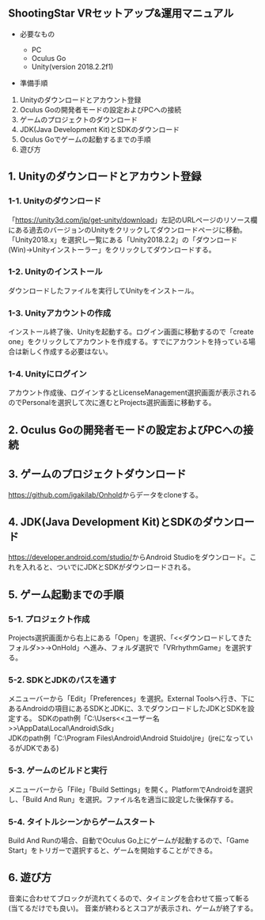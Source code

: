## ShootingStar VRセットアップ&運用マニュアル

* 必要なもの
  * PC 
  * Oculus Go
  * Unity(version 2018.2.2f1)   
  
* 準備手順  
1. Unityのダウンロードとアカウント登録  
2. Oculus Goの開発者モードの設定およびPCへの接続
3. ゲームのプロジェクトのダウンロード  
4. JDK(Java Development Kit)とSDKのダウンロード
5. Oculus Goでゲームの起動するまでの手順  
6. 遊び方
## 1. Unityのダウンロードとアカウント登録
### 1-1. Unityのダウンロード
「<https://unity3d.com/jp/get-unity/download>」左記のURLページのリソース欄にある過去のバージョンのUnityをクリックしてダウンロードページに移動。「Unity2018.x」を選択し一覧にある「Unity2018.2.2」の「ダウンロード(Win)→Unityインストーラー」をクリックしてダウンロードする。  
### 1-2. Unityのインストール  
ダウンロードしたファイルを実行してUnityをインストール。
### 1-3. Unityアカウントの作成  
インストール終了後、Unityを起動する。ログイン画面に移動するので「create one」をクリックしてアカウントを作成する。すでにアカウントを持っている場合は新しく作成する必要はない。
### 1-4. Unityにログイン  
アカウント作成後、ログインするとLicenseManagement選択画面が表示されるのでPersonalを選択して次に進むとProjects選択画面に移動する。  
## 2. Oculus Goの開発者モードの設定およびPCへの接続
    

## 3. ゲームのプロジェクトダウンロード  
<https://github.com/igakilab/Onhold>からデータをcloneする。  
## 4. JDK(Java Development Kit)とSDKのダウンロード
<https://developer.android.com/studio/>からAndroid Studioをダウンロード。これを入れると、ついでにJDKとSDKがダウンロードされる。
## 5. ゲーム起動までの手順  
### 5-1. プロジェクト作成
Projects選択画面から右上にある「Open」を選択、「<<ダウンロードしてきたフォルダ>>→OnHold」へ進み、フォルダ選択で「VRrhythmGame」を選択する。
### 5-2. SDKとJDKのパスを通す
メニューバーから「Edit」「Preferences」を選択。External Toolsへ行き、下にあるAndroidの項目にあるSDKとJDKに、3.でダウンロードしたJDKとSDKを設定する。
SDKのpath例「C:\Users\<<ユーザー名>>\AppData\Local\Android\Sdk」  
JDKのpath例「C:\Program Files\Android\Android Stuido\jre」(jreになっているがJDKである)  
### 5-3. ゲームのビルドと実行
メニューバーから「File」「Build Settings」を開く。PlatformでAndroidを選択し、「Build And Run」を選択。ファイル名を適当に設定した後保存する。  
### 5-4. タイトルシーンからゲームスタート
Build And Runの場合、自動でOculus Go上にゲームが起動するので、「Game Start」をトリガーで選択すると、ゲームを開始することができる。  
## 6. 遊び方
音楽に合わせてブロックが流れてくるので、タイミングを合わせて振って斬る(当てるだけでも良い)。
音楽が終わるとスコアが表示され、ゲームが終了する。
